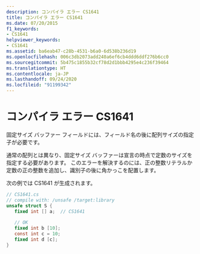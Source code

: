 ```yaml
---
description: コンパイラ エラー CS1641
title: コンパイラ エラー CS1641
ms.date: 07/20/2015
f1_keywords:
- CS1641
helpviewer_keywords:
- CS1641
ms.assetid: ba6eab47-c28b-4531-b6a0-6d538b236d19
ms.openlocfilehash: 006c3db2073add240a6ef6cb4ddd6ddf276b6cc0
ms.sourcegitcommit: 5b475c1855b32cf78d2d1bbb4295e4c236f39464
ms.translationtype: HT
ms.contentlocale: ja-JP
ms.lasthandoff: 09/24/2020
ms.locfileid: "91199342"
---
```

# <a name="compiler-error-cs1641"></a>コンパイラ エラー CS1641

固定サイズ バッファー フィールドには、フィールド名の後に配列サイズの指定子が必要です。  
  
 通常の配列とは異なり、固定サイズ バッファーは宣言の時点で定数のサイズを指定する必要があります。 このエラーを解決するのには、正の整数リテラルか定数の正の整数を追加し、識別子の後に角かっこを配置します。  
  
 次の例では CS1641 が生成されます。  
  
```csharp  
// CS1641.cs  
// compile with: /unsafe /target:library  
unsafe struct S {  
   fixed int [] a;  // CS1641  
  
   // OK  
   fixed int b [10];  
   const int c = 10;  
   fixed int d [c];  
}  
```
